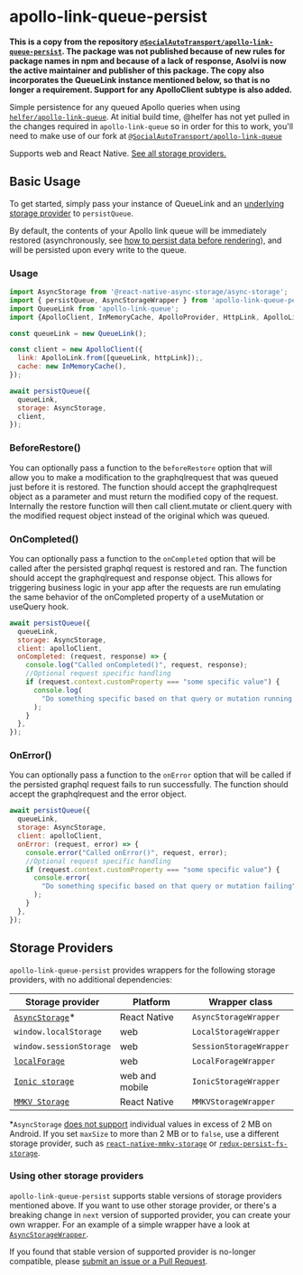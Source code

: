 # apollo-link-queue-persist

**This is a copy from the repository [`@SocialAutoTransport/apollo-link-queue-persist`][2]. The package was not published because of new rules for package names in npm and because of a lack of response, Asolvi is now the active maintainer and publisher of this package. The copy also incorporates the QueueLink instance mentioned below, so that is no longer a requirement. Support for any ApolloClient subtype is also added.**

Simple persistence for any queued Apollo queries when using [`helfer/apollo-link-queue`][0]. At initial build time, @helfer has not yet pulled in the changes required in `apollo-link-queue` so in order for this to work, you'll need to make use of our fork at [`@SocialAutoTransport/apollo-link-queue`][1]

Supports web and React Native. [See all storage providers.](#storage-providers)

[0]: https://github.com/helfer/apollo-link-queue
[1]: https://github.com/SocialAutoTransport/apollo-link-queue
[2]: https://github.com/SocialAutoTransport/apollo-link-queue-persist

## Basic Usage

To get started, simply pass your instance of QueueLink and an
[underlying storage provider](#storage-providers) to `persistQueue`.

By default, the contents of your Apollo link queue will be immediately restored
(asynchronously, see [how to persist data before rendering](#how-do-i-wait-for-the-cache-to-be-restored-before-rendering-my-app)), and will be persisted upon every write to the queue.

### Usage

```js
import AsyncStorage from '@react-native-async-storage/async-storage';
import { persistQueue, AsyncStorageWrapper } from 'apollo-link-queue-persist';
import QueueLink from 'apollo-link-queue';
import {ApolloClient, InMemoryCache, ApolloProvider, HttpLink, ApolloLink} from '@apollo/client';

const queueLink = new QueueLink();

const client = new ApolloClient({
  link: ApolloLink.from([queueLink, httpLink]);,
  cache: new InMemoryCache(),
});

await persistQueue({
  queueLink,
  storage: AsyncStorage,
  client,
});
```

### BeforeRestore()

You can optionally pass a function to the `beforeRestore` option that will allow you to make a modification to the graphqlrequest that was queued just before it is restored. The function should accept the graphqlrequest object as a parameter and must return the modified copy of the request. Internally the restore function will then call client.mutate or client.query with the modified request object instead of the original which was queued.

### OnCompleted()

You can optionally pass a function to the `onCompleted` option that will be called after the persisted graphql request is restored and ran. The function should accept the graphqlrequest and response object. This allows for triggering business logic in your app after the requests are run emulating the same behavior of the onCompleted property of a useMutation or useQuery hook.

```js
await persistQueue({
  queueLink,
  storage: AsyncStorage,
  client: apolloClient,
  onCompleted: (request, response) => {
    console.log("Called onCompleted()", request, response);
    //Optional request specific handling
    if (request.context.customProperty === "some specific value") {
      console.log(
        "Do something specific based on that query or mutation running successfully"
      );
    }
  },
});
```

### OnError()

You can optionally pass a function to the `onError` option that will be called if the persisted graphql request fails to run successfully. The function should accept the graphqlrequest and the error object.

```js
await persistQueue({
  queueLink,
  storage: AsyncStorage,
  client: apolloClient,
  onError: (request, error) => {
    console.error("Called onError()", request, error);
    //Optional request specific handling
    if (request.context.customProperty === "some specific value") {
      console.error(
        "Do something specific based on that query or mutation failing"
      );
    }
  },
});
```

## Storage Providers

`apollo-link-queue-persist` provides wrappers for the following storage providers, with no additional dependencies:

| Storage provider                                                                | Platform       | Wrapper class           |
| ------------------------------------------------------------------------------- | -------------- | ----------------------- |
| [`AsyncStorage`](https://github.com/react-native-async-storage/async-storage)\* | React Native   | `AsyncStorageWrapper`   |
| `window.localStorage`                                                           | web            | `LocalStorageWrapper`   |
| `window.sessionStorage`                                                         | web            | `SessionStorageWrapper` |
| [`localForage`](https://github.com/localForage/localForage)                     | web            | `LocalForageWrapper`    |
| [`Ionic storage`](https://ionicframework.com/docs/building/storage)             | web and mobile | `IonicStorageWrapper`   |
| [`MMKV Storage`](https://github.com/ammarahm-ed/react-native-mmkv-storage)      | React Native   | `MMKVStorageWrapper`    |

\*`AsyncStorage`
[does not support](https://github.com/facebook/react-native/issues/12529#issuecomment-345326643)
individual values in excess of 2 MB on Android. If you set `maxSize` to more than 2 MB or to `false`,
use a different storage provider, such as
[`react-native-mmkv-storage`](https://github.com/ammarahm-ed/react-native-mmkv-storage) or
[`redux-persist-fs-storage`](https://github.com/leethree/redux-persist-fs-storage).

### Using other storage providers

`apollo-link-queue-persist` supports stable versions of storage providers mentioned above.
If you want to use other storage provider, or there's a breaking change in `next` version of supported provider,
you can create your own wrapper. For an example of a simple wrapper have a look at [`AsyncStorageWrapper`](./src/storageWrappers/AsyncStorageWrapper.ts).

If you found that stable version of supported provider is no-longer compatible, please [submit an issue or a Pull Request](https://github.com/apollographql/apollo-cache-persist/blob/master/CONTRIBUTING.md#issues).
